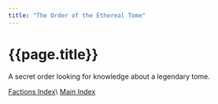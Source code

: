 ```yaml
---
title: "The Order of the Ethereal Tome"
---
```


# {{page.title}}

A secret order looking for knowledge about a legendary tome.

[Factions Index](../Summary)\\
[Main Index](../../index)